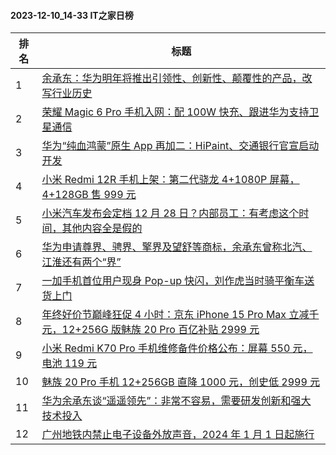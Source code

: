 #### 2023-12-10_14-33  IT之家日榜

| 排名 | 标题|
| --- | ---|
| 1 | [余承东：华为明年将推出引领性、创新性、颠覆性的产品，改写行业历史](https://www.ithome.com/0/738/161.htm) |
| 2 | [荣耀 Magic 6 Pro 手机入网：配 100W 快充、跟进华为支持卫星通信](https://www.ithome.com/0/738/150.htm) |
| 3 | [华为“纯血鸿蒙”原生 App 再加二：HiPaint、交通银行官宣启动开发](https://www.ithome.com/0/738/141.htm) |
| 4 | [小米 Redmi 12R 手机上架：第二代骁龙 4+1080P 屏幕，4+128GB 售 999 元](https://www.ithome.com/0/738/217.htm) |
| 5 | [小米汽车发布会定档 12 月 28 日？内部员工：有考虑这个时间，其他内容全是假的](https://www.ithome.com/0/738/200.htm) |
| 6 | [华为申请尊界、骋界、擎界及望舒等商标，余承东曾称北汽、江淮还有两个“界”](https://www.ithome.com/0/738/163.htm) |
| 7 | [一加手机首位用户现身 Pop-up 快闪，刘作虎当时骑平衡车送货上门](https://www.ithome.com/0/738/174.htm) |
| 8 | [年终好价节巅峰狂促 4 小时：京东 iPhone 15 Pro Max 立减千元，12+256G 版魅族 20 Pro 百亿补贴 2999 元](https://www.ithome.com/0/738/201.htm) |
| 9 | [小米 Redmi K70 Pro 手机维修备件价格公布：屏幕 550 元，电池 119 元](https://www.ithome.com/0/738/193.htm) |
| 10 | [魅族 20 Pro 手机 12+256GB 直降 1000 元，创史低 2999 元](https://www.ithome.com/0/738/143.htm) |
| 11 | [华为余承东谈“遥遥领先”：非常不容易，需要研发创新和强大技术投入](https://www.ithome.com/0/738/228.htm) |
| 12 | [广州地铁内禁止电子设备外放声音，2024 年 1 月 1 日起施行](https://www.ithome.com/0/738/227.htm) |
